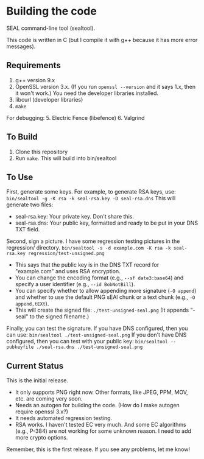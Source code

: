 # Building the code
SEAL command-line tool (sealtool).

This code is written in C (but I compile it with g++ because it has more error messages).

## Requirements
1. g++ version 9.x
2. OpenSSL version 3.x. (If you run `openssl --version` and it says 1.x, then it won't work.) You need the developer libraries installed.
3. libcurl (developer libraries)
4. `make`

For debugging:
5. Electric Fence (libefence)
6. Valgrind

## To Build
1. Clone this repository
2. Run `make`. This will build into bin/sealtool

## To Use
First, generate some keys. For example, to generate RSA keys, use:
  `bin/sealtool -g -K rsa -k seal-rsa.key -D seal-rsa.dns`
This will generate two files:
- seal-rsa.key: Your private key. Don't share this.
- seal-rsa.dns: Your public key, formatted and ready to be put in your DNS TXT field.

Second, sign a picture. I have some regression testing pictures in the regression/ directory.
  `bin/sealtool -s -d example.com -K rsa -k seal-rsa.key regression/test-unsigned.png`
- This says that the public key is in the DNS TXT record for "example.com" and uses RSA encryption.
- You can change the encoding format (e.g., `--sf date3:base64`) and specify a user identifier (e.g., `--id BobNotBill`).
- You can specify whether to allow appending more signature (`-O append`) and whether to use the default PNG sEAl chunk or a text chunk (e.g., `-O append,tEXt`).
- This will create the signed file: `./test-unsigned-seal.png` (It appends "-seal" to the signed filename.)

Finally, you can test the signature. If you have DNS configured, then you can use:
  `bin/sealtool ./test-unsigned-seal.png`
If you don't have DNS configured, then you can test with your public key:
  `bin/sealtool --pubkeyfile ./seal-rsa.dns ./test-unsigned-seal.png`

## Current Status
This is the initial release.
- It only supports PNG right now. Other formats, like JPEG, PPM, MOV, etc. are coming very soon.
- Needs an autogen for building the code. (How do I make autogen require openssl 3.x?)
- It needs automated regression testing.
- RSA works. I haven't tested EC very much. And some EC algorithms (e.g., P-384) are not working for some unknown reason. I need to add more crypto options.

Remember, this is the first release. If you see any problems, let me know!

